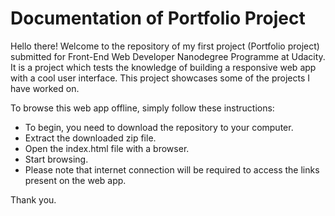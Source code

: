 # Documentation of Portfolio Project

Hello there! Welcome to the repository of my first project (Portfolio project) submitted for Front-End Web Developer Nanodegree Programme at Udacity. 
It is a project which tests the knowledge of building a responsive web app with a cool user interface. 
This project showcases some of the projects I have worked on.

To browse this web app offline, simply follow these instructions:

- To begin, you need to download the repository to your computer.
- Extract the downloaded zip file.
- Open the index.html file with a browser.
- Start browsing.
- Please note that internet connection will be required to access the links present on the web app.

Thank you.
